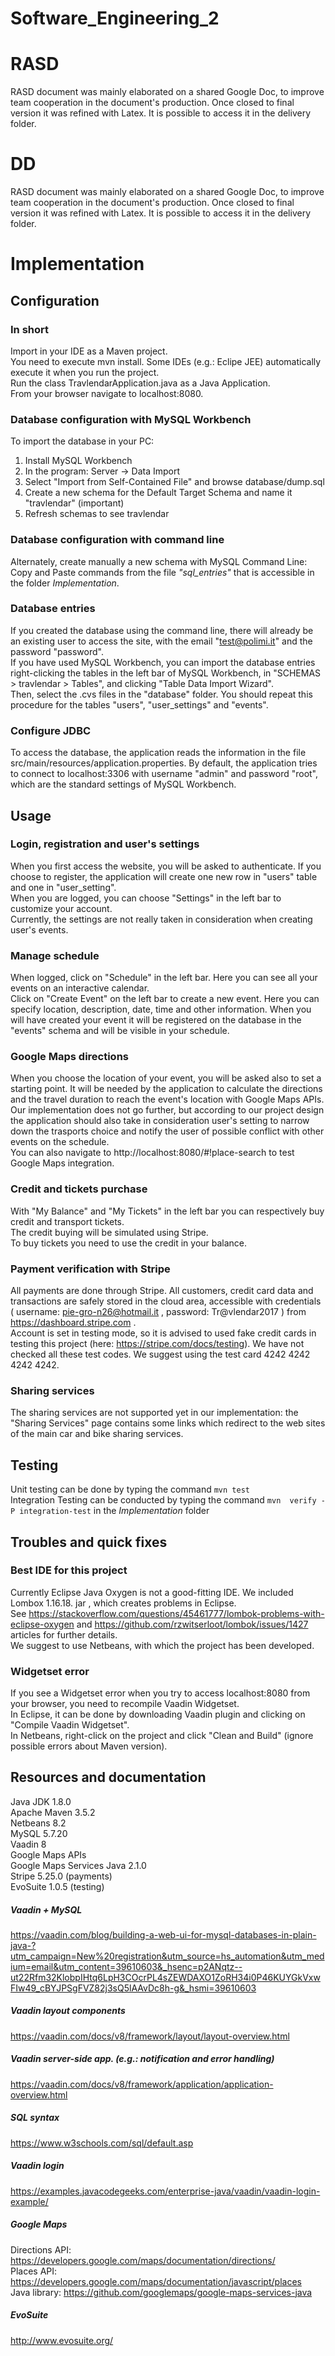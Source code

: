 # Software_Engineering_2

# RASD
RASD document was mainly elaborated on a shared Google Doc, to improve team cooperation in the document's production. Once closed to final version it was refined with Latex. It is possible to access it in the delivery folder.

# DD
RASD document was mainly elaborated on a shared Google Doc, to improve team cooperation in the document's production. Once closed to final version it was refined with Latex. It is possible to access it in the delivery folder.

# Implementation

## Configuration

### In short
Import in your IDE as a Maven project. <br>
You need to execute mvn install. Some IDEs (e.g.: Eclipe JEE) automatically execute it when you run the project.<br>
Run the class TravlendarApplication.java as a Java Application.<br>
From your browser navigate to localhost:8080.

### Database configuration with MySQL Workbench
To import the database in your PC:
1. Install MySQL Workbench
2. In the program: Server -> Data Import
3. Select "Import from Self-Contained File" and browse database/dump.sql
4. Create a new schema for the Default Target Schema and name it "travlendar" (important)
5. Refresh schemas to see travlendar

### Database configuration with command line
Alternately, create manually a new schema with MySQL Command Line:<br>
Copy and Paste commands from the file _"sql_entries"_ that is accessible in the folder _Implementation_.

### Database entries
If you created the database using the command line, there will already be an existing user to access the site, with the email "test@polimi.it" and the password "password". <br>
If you have used MySQL Workbench, you can import the database entries right-clicking the tables in the left bar of MySQL Workbench, in "SCHEMAS > travlendar > Tables", and clicking "Table Data Import Wizard". <br>
Then, select the .cvs files in the "database" folder. You should repeat this procedure for the tables "users", "user_settings" and "events".

### Configure JDBC
To access the database, the application reads the information in the file src/main/resources/application.properties. By default, the application tries to connect to localhost:3306 with username "admin" and password "root", which are the standard settings of MySQL Workbench. 

## Usage

### Login, registration and user's settings
When you first access the website, you will be asked to authenticate. If you choose to register, the application will create one new row in "users" table and one in "user_setting". <br>
When you are logged, you can choose "Settings" in the left bar to customize your account. <br>
Currently, the settings are not really taken in consideration when creating user's events.

### Manage schedule
When logged, click on "Schedule" in the left bar. Here you can see all your events on an interactive calendar.<br>
Click on "Create Event" on the left bar to create a new event. Here you can specify location, description, date, time and other information. When you will have created your event it will be registered on the database in the "events" schema and will be visible in your schedule.

### Google Maps directions
When you choose the location of your event, you will be asked also to set a starting point. It will be needed by the application to calculate the directions and the travel duration to reach the event's location with Google Maps APIs. <br>
Our implementation does not go further, but according to our project design the application should also take in consideration user's setting to narrow down the trasports choice and notify the user of possible conflict with other events on the schedule. <br>
You can also navigate to http://localhost:8080/#!place-search to test Google Maps integration.

### Credit and tickets purchase
With "My Balance" and "My Tickets" in the left bar you can respectively buy credit and transport tickets. <br>
The credit buying will be simulated using Stripe. <br>
To buy tickets you need to use the credit in your balance.

### Payment verification with Stripe
All payments are done through Stripe. All customers, credit card data and transactions are safely stored in the cloud area, accessible with credentials ( username: pie-gro-n26@hotmail.it , password: Tr@vlendar2017 ) from https://dashboard.stripe.com . <br> Account is set in testing mode, so it is advised to used fake credit cards in testing this project (here: https://stripe.com/docs/testing). We have not checked all these test codes. We suggest using the test card 4242 4242 4242 4242.

### Sharing services
The sharing services are not supported yet in our implementation: the "Sharing Services" page contains some links which redirect to the web sites of the main car and bike sharing services.

## Testing

Unit testing can be done by typing the command `mvn test` <br>
Integration Testing can be conducted by typing the command `mvn  verify -P integration-test` in the _Implementation_ folder



## Troubles and quick fixes

### Best IDE for this project
Currently Eclipse Java Oxygen is not a good-fitting IDE. We included Lombox 1.16.18. jar , which creates problems in Eclipse. <br> See https://stackoverflow.com/questions/45461777/lombok-problems-with-eclipse-oxygen and https://github.com/rzwitserloot/lombok/issues/1427 articles for further details. <br> We suggest to use Netbeans, with which the project has been developed.

### Widgetset error
If you see a Widgetset error when you try to access localhost:8080 from your browser, you need to recompile Vaadin Widgetset. <br> In Eclipse, it can be done by downloading Vaadin plugin and clicking on "Compile Vaadin Widgetset". <br> In Netbeans, right-click on the project and click "Clean and Build" (ignore possible errors about Maven version).

## Resources and documentation
Java JDK 1.8.0<br>
Apache Maven 3.5.2<br>
Netbeans 8.2<br>
MySQL 5.7.20<br>
Vaadin 8<br>
Google Maps APIs<br>
Google Maps Services Java 2.1.0<br>
Stripe 5.25.0 (payments)<br>
EvoSuite 1.0.5 (testing)
##### Vaadin + MySQL
https://vaadin.com/blog/building-a-web-ui-for-mysql-databases-in-plain-java-?utm_campaign=New%20registration&utm_source=hs_automation&utm_medium=email&utm_content=39610603&_hsenc=p2ANqtz--ut22Rfm32KlobpIHtq6LpH3COcrPL4sZEWDAXO1ZoRH34i0P46KUYGkVxwFIw49_cBYJPSgFVZ82j3sQ5lAAvDc8h-g&_hsmi=39610603
##### Vaadin layout components
https://vaadin.com/docs/v8/framework/layout/layout-overview.html
##### Vaadin server-side app. (e.g.: notification and error handling)
https://vaadin.com/docs/v8/framework/application/application-overview.html
##### SQL syntax
https://www.w3schools.com/sql/default.asp
##### Vaadin login
https://examples.javacodegeeks.com/enterprise-java/vaadin/vaadin-login-example/
##### Google Maps
Directions API: https://developers.google.com/maps/documentation/directions/ <br>
Places API: https://developers.google.com/maps/documentation/javascript/places <br>
Java library: https://github.com/googlemaps/google-maps-services-java
##### EvoSuite
http://www.evosuite.org/
